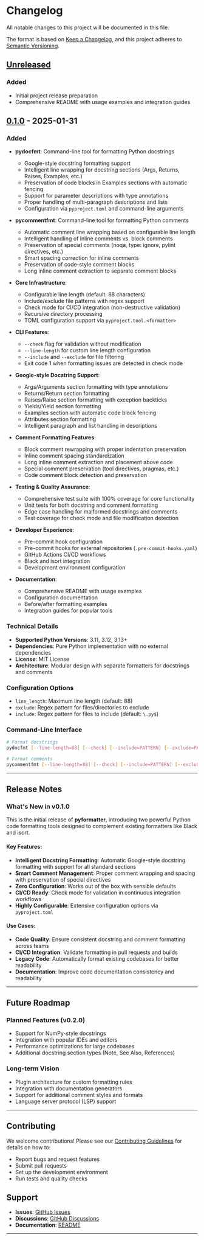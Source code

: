 # Changelog

All notable changes to this project will be documented in this file.

The format is based on [Keep a Changelog](https://keepachangelog.com/en/1.0.0/),
and this project adheres to [Semantic Versioning](https://semver.org/spec/v2.0.0.html).

## [Unreleased]

### Added
- Initial project release preparation
- Comprehensive README with usage examples and integration guides

## [0.1.0] - 2025-01-31

### Added
- **pydocfmt**: Command-line tool for formatting Python docstrings
  - Google-style docstring formatting support
  - Intelligent line wrapping for docstring sections (Args, Returns, Raises, Examples, etc.)
  - Preservation of code blocks in Examples sections with automatic fencing
  - Support for parameter descriptions with type annotations
  - Proper handling of multi-paragraph descriptions and lists
  - Configuration via `pyproject.toml` and command-line arguments

- **pycommentfmt**: Command-line tool for formatting Python comments
  - Automatic comment line wrapping based on configurable line length
  - Intelligent handling of inline comments vs. block comments
  - Preservation of special comments (noqa, type: ignore, pylint directives, etc.)
  - Smart spacing correction for inline comments
  - Preservation of code-style comment blocks
  - Long inline comment extraction to separate comment blocks

- **Core Infrastructure**:
  - Configurable line length (default: 88 characters)
  - Include/exclude file patterns with regex support
  - Check mode for CI/CD integration (non-destructive validation)
  - Recursive directory processing
  - TOML configuration support via `pyproject.tool.<formatter>`

- **CLI Features**:
  - `--check` flag for validation without modification
  - `--line-length` for custom line length configuration
  - `--include` and `--exclude` for file filtering
  - Exit code 1 when formatting issues are detected in check mode

- **Google-style Docstring Support**:
  - Args/Arguments section formatting with type annotations
  - Returns/Return section formatting
  - Raises/Raise section formatting with exception backticks
  - Yields/Yield section formatting
  - Examples section with automatic code block fencing
  - Attributes section formatting
  - Intelligent paragraph and list handling in descriptions

- **Comment Formatting Features**:
  - Block comment rewrapping with proper indentation preservation
  - Inline comment spacing standardization
  - Long inline comment extraction and placement above code
  - Special comment preservation (tool directives, pragmas, etc.)
  - Code comment block detection and preservation

- **Testing & Quality Assurance**:
  - Comprehensive test suite with 100% coverage for core functionality
  - Unit tests for both docstring and comment formatting
  - Edge case handling for malformed docstrings and comments
  - Test coverage for check mode and file modification detection

- **Developer Experience**:
  - Pre-commit hook configuration
  - Pre-commit hooks for external repositories (`.pre-commit-hooks.yaml`)
  - GitHub Actions CI/CD workflows
  - Black and isort integration
  - Development environment configuration

- **Documentation**:
  - Comprehensive README with usage examples
  - Configuration documentation
  - Before/after formatting examples
  - Integration guides for popular tools

### Technical Details
- **Supported Python Versions**: 3.11, 3.12, 3.13+
- **Dependencies**: Pure Python implementation with no external dependencies
- **License**: MIT License
- **Architecture**: Modular design with separate formatters for docstrings and comments

### Configuration Options
- `line_length`: Maximum line length (default: 88)
- `exclude`: Regex pattern for files/directories to exclude
- `include`: Regex pattern for files to include (default: `\.py$`)

### Command-Line Interface
```bash
# Format docstrings
pydocfmt [--line-length=88] [--check] [--include=PATTERN] [--exclude=PATTERN] FILES...

# Format comments
pycommentfmt [--line-length=88] [--check] [--include=PATTERN] [--exclude=PATTERN] FILES...
```

---

## Release Notes

### What's New in v0.1.0

This is the initial release of **pyformatter**, introducing two powerful Python code formatting tools designed to complement existing formatters like Black and isort.

#### Key Features:
- **Intelligent Docstring Formatting**: Automatic Google-style docstring formatting with support for all standard sections
- **Smart Comment Management**: Proper comment wrapping and spacing with preservation of special directives
- **Zero Configuration**: Works out of the box with sensible defaults
- **CI/CD Ready**: Check mode for validation in continuous integration workflows
- **Highly Configurable**: Extensive configuration options via `pyproject.toml`

#### Use Cases:
- **Code Quality**: Ensure consistent docstring and comment formatting across teams
- **CI/CD Integration**: Validate formatting in pull requests and builds
- **Legacy Code**: Automatically format existing codebases for better readability
- **Documentation**: Improve code documentation consistency and readability

---

## Future Roadmap

### Planned Features (v0.2.0)
- Support for NumPy-style docstrings
- Integration with popular IDEs and editors
- Performance optimizations for large codebases
- Additional docstring section types (Note, See Also, References)

### Long-term Vision
- Plugin architecture for custom formatting rules
- Integration with documentation generators
- Support for additional comment styles and formats
- Language server protocol (LSP) support

---

## Contributing

We welcome contributions! Please see our [Contributing Guidelines](CONTRIBUTING.md) for details on how to:
- Report bugs and request features
- Submit pull requests
- Set up the development environment
- Run tests and quality checks

## Support

- **Issues**: [GitHub Issues](https://github.com/RikGhosh487/pyformatter/issues)
- **Discussions**: [GitHub Discussions](https://github.com/RikGhosh487/pyformatter/discussions)
- **Documentation**: [README](README.md)

---

[Unreleased]: https://github.com/RikGhosh487/pyformatter/compare/v0.1.0...HEAD
[0.1.0]: https://github.com/RikGhosh487/pyformatter/releases/tag/v0.1.0
